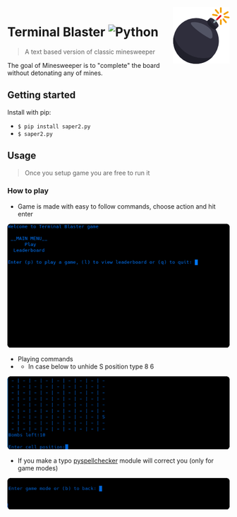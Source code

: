 <img src="media/bomb2.png" align="right" />

# Terminal Blaster ![Python](https://img.shields.io/badge/python-v3.6+-blue.svg)
> A text based version of classic minesweeper

The goal of Minesweeper is to "complete" the board without detonating any of mines.

## Getting started

Install with pip:
* `$ pip install saper2.py`
* `$ saper2.py`


## Usage

> Once you setup game you are free to run it

### How to play

* Game is made with easy to follow commands, choose action and hit enter
<p align="center">
<img src="media/demo.gif" width="550" height="280" />
</p> 

* Playing commands
* * In case below to unhide S position type 8 6 
<p align="center">
<img src="media/demo1.gif" width="550" height="" />
</p> 

* If you make a typo [pyspellchecker](https://pyspellchecker.readthedocs.io/en/latest/#) module will correct you (only for game modes)
<p align="center">
<img src="media/demo3.gif" width="550" height="" />
</p>















